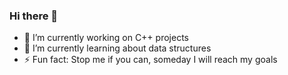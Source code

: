 ### Hi there 👋

- 🔭 I’m currently working on C++ projects
- 🌱 I’m currently learning about data structures
- ⚡ Fun fact: Stop me if you can, someday I will reach my goals

<!--
**Paperocean/Paperocean** is a ✨ _special_ ✨ repository because its `README.md` (this file) appears on your GitHub profile.

Here are some ideas to get you started:

- 🔭 I’m currently working on ...
- 🌱 I’m currently learning ...
- 👯 I’m looking to collaborate on ...
- 🤔 I’m looking for help with ...
- 💬 Ask me about ...
- 📫 How to reach me: ...
- 😄 Pronouns: ...
- ⚡ Fun fact: ...
-->
